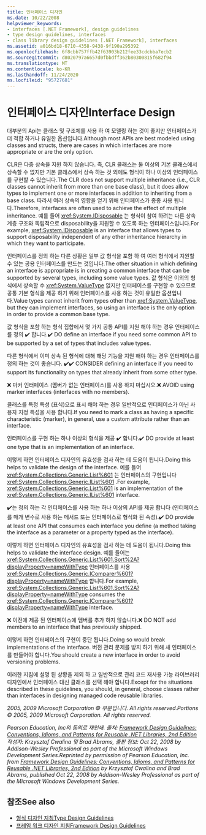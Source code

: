 ```yaml
---
title: 인터페이스 디자인
ms.date: 10/22/2008
helpviewer_keywords:
- interfaces [.NET Framework], design guidelines
- type design guidelines, interfaces
- class library design guidelines [.NET Framework], interfaces
ms.assetid: a016bd18-6710-4358-9438-9f190a295392
ms.openlocfilehash: 6f8cbb757ffb42f63903b212fee33cdcbba7ecb2
ms.sourcegitcommit: d8020797a6657d0fbbdff362b80300815f682f94
ms.translationtype: MT
ms.contentlocale: ko-KR
ms.lasthandoff: 11/24/2020
ms.locfileid: "95727681"
---
```

# <a name="interface-design"></a><span data-ttu-id="d6f92-102">인터페이스 디자인</span><span class="sxs-lookup"><span data-stu-id="d6f92-102">Interface Design</span></span>

<span data-ttu-id="d6f92-103">대부분의 Api는 클래스 및 구조체를 사용 하 여 모델링 하는 것이 좋지만 인터페이스가 더 적합 하거나 유일한 옵션입니다.</span><span class="sxs-lookup"><span data-stu-id="d6f92-103">Although most APIs are best modeled using classes and structs, there are cases in which interfaces are more appropriate or are the only option.</span></span>

 <span data-ttu-id="d6f92-104">CLR은 다중 상속을 지원 하지 않습니다. 즉, CLR 클래스는 둘 이상의 기본 클래스에서 상속할 수 없지만 기본 클래스에서 상속 하는 것 외에도 형식이 하나 이상의 인터페이스를 구현할 수 있습니다.</span><span class="sxs-lookup"><span data-stu-id="d6f92-104">The CLR does not support multiple inheritance (i.e., CLR classes cannot inherit from more than one base class), but it does allow types to implement one or more interfaces in addition to inheriting from a base class.</span></span> <span data-ttu-id="d6f92-105">따라서 여러 상속의 영향을 얻기 위해 인터페이스가 종종 사용 됩니다.</span><span class="sxs-lookup"><span data-stu-id="d6f92-105">Therefore, interfaces are often used to achieve the effect of multiple inheritance.</span></span> <span data-ttu-id="d6f92-106">예를 들어 <xref:System.IDisposable> 는 형식이 참여 하려는 다른 상속 계층 구조와 독립적으로 disposability을 지원할 수 있도록 하는 인터페이스입니다.</span><span class="sxs-lookup"><span data-stu-id="d6f92-106">For example, <xref:System.IDisposable> is an interface that allows types to support disposability independent of any other inheritance hierarchy in which they want to participate.</span></span>

 <span data-ttu-id="d6f92-107">인터페이스를 정의 하는 다른 상황은 일부 값 형식을 포함 하 여 여러 형식에서 지원할 수 있는 공용 인터페이스를 만드는 것입니다.</span><span class="sxs-lookup"><span data-stu-id="d6f92-107">The other situation in which defining an interface is appropriate is in creating a common interface that can be supported by several types, including some value types.</span></span> <span data-ttu-id="d6f92-108">값 형식은 이외의 형식에서 상속할 수 <xref:System.ValueType> 없지만 인터페이스를 구현할 수 있으므로 공통 기본 형식을 제공 하기 위해 인터페이스를 사용 하는 것이 유일한 옵션입니다.</span><span class="sxs-lookup"><span data-stu-id="d6f92-108">Value types cannot inherit from types other than <xref:System.ValueType>, but they can implement interfaces, so using an interface is the only option in order to provide a common base type.</span></span>

 <span data-ttu-id="d6f92-109">값 형식을 포함 하는 형식 집합에서 몇 가지 공통 API를 지원 해야 하는 경우 인터페이스를 정의 ✔️ 합니다.</span><span class="sxs-lookup"><span data-stu-id="d6f92-109">✔️ DO define an interface if you need some common API to be supported by a set of types that includes value types.</span></span>

 <span data-ttu-id="d6f92-110">다른 형식에서 이미 상속 된 형식에 대해 해당 기능을 지원 해야 하는 경우 인터페이스를 정의 하는 것이 좋습니다. ✔️</span><span class="sxs-lookup"><span data-stu-id="d6f92-110">✔️ CONSIDER defining an interface if you need to support its functionality on types that already inherit from some other type.</span></span>

 <span data-ttu-id="d6f92-111">❌ 마커 인터페이스 (멤버가 없는 인터페이스)를 사용 하지 마십시오.</span><span class="sxs-lookup"><span data-stu-id="d6f92-111">❌ AVOID using marker interfaces (interfaces with no members).</span></span>

 <span data-ttu-id="d6f92-112">클래스를 특정 특성 (표식)으로 표시 해야 하는 경우 일반적으로 인터페이스가 아닌 사용자 지정 특성을 사용 합니다.</span><span class="sxs-lookup"><span data-stu-id="d6f92-112">If you need to mark a class as having a specific characteristic (marker), in general, use a custom attribute rather than an interface.</span></span>

 <span data-ttu-id="d6f92-113">인터페이스를 구현 하는 하나 이상의 형식을 제공 ✔️ 합니다.</span><span class="sxs-lookup"><span data-stu-id="d6f92-113">✔️ DO provide at least one type that is an implementation of an interface.</span></span>

 <span data-ttu-id="d6f92-114">이렇게 하면 인터페이스 디자인의 유효성을 검사 하는 데 도움이 됩니다.</span><span class="sxs-lookup"><span data-stu-id="d6f92-114">Doing this helps to validate the design of the interface.</span></span> <span data-ttu-id="d6f92-115">예를 들어 <xref:System.Collections.Generic.List%601> 는 인터페이스의 구현입니다 <xref:System.Collections.Generic.IList%601> .</span><span class="sxs-lookup"><span data-stu-id="d6f92-115">For example, <xref:System.Collections.Generic.List%601> is an implementation of the <xref:System.Collections.Generic.IList%601> interface.</span></span>

 <span data-ttu-id="d6f92-116">✔️는 정의 하는 각 인터페이스를 사용 하는 하나 이상의 API를 제공 합니다 (인터페이스를 매개 변수로 사용 하는 메서드 또는 인터페이스로 형식화 된 속성).</span><span class="sxs-lookup"><span data-stu-id="d6f92-116">✔️ DO provide at least one API that consumes each interface you define (a method taking the interface as a parameter or a property typed as the interface).</span></span>

 <span data-ttu-id="d6f92-117">이렇게 하면 인터페이스 디자인의 유효성을 검사 하는 데 도움이 됩니다.</span><span class="sxs-lookup"><span data-stu-id="d6f92-117">Doing this helps to validate the interface design.</span></span> <span data-ttu-id="d6f92-118">예를 들어는 <xref:System.Collections.Generic.List%601.Sort%2A?displayProperty=nameWithType> 인터페이스를 사용 <xref:System.Collections.Generic.IComparer%601?displayProperty=nameWithType> 합니다.</span><span class="sxs-lookup"><span data-stu-id="d6f92-118">For example, <xref:System.Collections.Generic.List%601.Sort%2A?displayProperty=nameWithType> consumes the <xref:System.Collections.Generic.IComparer%601?displayProperty=nameWithType> interface.</span></span>

 <span data-ttu-id="d6f92-119">❌ 이전에 제공 된 인터페이스에 멤버를 추가 하지 않습니다.</span><span class="sxs-lookup"><span data-stu-id="d6f92-119">❌ DO NOT add members to an interface that has previously shipped.</span></span>

 <span data-ttu-id="d6f92-120">이렇게 하면 인터페이스의 구현이 중단 됩니다.</span><span class="sxs-lookup"><span data-stu-id="d6f92-120">Doing so would break implementations of the interface.</span></span> <span data-ttu-id="d6f92-121">버전 관리 문제를 방지 하기 위해 새 인터페이스를 만들어야 합니다.</span><span class="sxs-lookup"><span data-stu-id="d6f92-121">You should create a new interface in order to avoid versioning problems.</span></span>

 <span data-ttu-id="d6f92-122">이러한 지침에 설명 된 상황을 제외 하 고 일반적으로 관리 코드 재사용 가능 라이브러리 디자인에서 인터페이스 대신 클래스를 선택 해야 합니다.</span><span class="sxs-lookup"><span data-stu-id="d6f92-122">Except for the situations described in these guidelines, you should, in general, choose classes rather than interfaces in designing managed code reusable libraries.</span></span>

 <span data-ttu-id="d6f92-123">*2005, 2009 Microsoft Corporation © 부분입니다. All rights reserved.*</span><span class="sxs-lookup"><span data-stu-id="d6f92-123">*Portions © 2005, 2009 Microsoft Corporation. All rights reserved.*</span></span>

 <span data-ttu-id="d6f92-124">*Pearson Education, Inc의 동의로 재인쇄. 출처: [Framework Design Guidelines: Conventions, Idioms, and Patterns for Reusable .NET Libraries, 2nd Edition](https://www.informit.com/store/framework-design-guidelines-conventions-idioms-and-9780321545619) 작성자: Krzysztof Cwalina 및 Brad Abrams, 출판 정보: Oct 22, 2008 by Addison-Wesley Professional as part of the Microsoft Windows Development Series.*</span><span class="sxs-lookup"><span data-stu-id="d6f92-124">*Reprinted by permission of Pearson Education, Inc. from [Framework Design Guidelines: Conventions, Idioms, and Patterns for Reusable .NET Libraries, 2nd Edition](https://www.informit.com/store/framework-design-guidelines-conventions-idioms-and-9780321545619) by Krzysztof Cwalina and Brad Abrams, published Oct 22, 2008 by Addison-Wesley Professional as part of the Microsoft Windows Development Series.*</span></span>

## <a name="see-also"></a><span data-ttu-id="d6f92-125">참조</span><span class="sxs-lookup"><span data-stu-id="d6f92-125">See also</span></span>

- [<span data-ttu-id="d6f92-126">형식 디자인 지침</span><span class="sxs-lookup"><span data-stu-id="d6f92-126">Type Design Guidelines</span></span>](type.md)
- [<span data-ttu-id="d6f92-127">프레임 워크 디자인 지침</span><span class="sxs-lookup"><span data-stu-id="d6f92-127">Framework Design Guidelines</span></span>](index.md)
